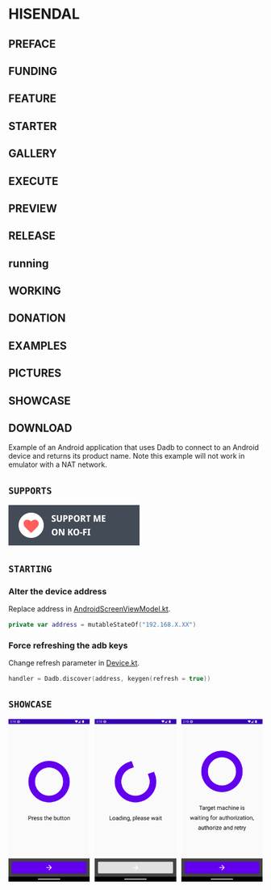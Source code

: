 # HISENDAL

## PREFACE
## FUNDING
## FEATURE
## STARTER
## GALLERY
## EXECUTE
## PREVIEW
## RELEASE
## running
## WORKING

## DONATION
## EXAMPLES
## PICTURES
## SHOWCASE
## DOWNLOAD

Example of an Android application that uses Dadb to connect to an Android device and returns its product name.
Note this example will not work in emulator with a NAT network.

## `SUPPORTS`

<a href="../.." target="_blank"><img src="https://raw.githubusercontent.com/sharpordie/mybadges/main/src/kofi.svg" width="260"></a>

## `STARTING`

### Alter the device address

Replace address in [AndroidScreenViewModel.kt](app/src/main/java/com/example/hisendal/AndroidScreenViewModel.kt).

```kotlin
private var address = mutableStateOf("192.168.X.XX")
```

### Force refreshing the adb keys

Change refresh parameter in [Device.kt](app/src/main/java/com/example/hisendal/Device.kt).

```kotlin
handler = Dadb.discover(address, keygen(refresh = true))
```

## `SHOWCASE`

<a href="assets/img1.png"><img src="assets/img1.png" width="32%"/></a><a><img src="assets/none.png" width="2%"/></a><a href="assets/img2.png"><img src="assets/img2.png" width="32%"/></a><a><img src="assets/none.png" width="2%"/></a><a href="assets/img3.png"><img src="assets/img3.png" width="32%"/></a>
